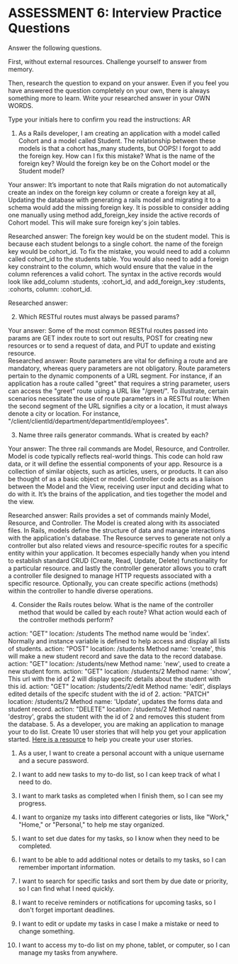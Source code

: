 # ASSESSMENT 6: Interview Practice Questions

Answer the following questions.

First, without external resources. Challenge yourself to answer from memory.

Then, research the question to expand on your answer. Even if you feel you have answered the question completely on your own, there is always something more to learn. Write your researched answer in your OWN WORDS.

Type your initials here to confirm you read the instructions: AR

1. As a Rails developer, I am creating an application with a model called Cohort and a model called Student. The relationship between these models is that a cohort has_many students, but OOPS! I forgot to add the foreign key. How can I fix this mistake? What is the name of the foreign key? Would the foreign key be on the Cohort model or the Student model?

Your answer: 
It’s important to note that Rails migration do not automatically create an index on the foreign key column or create a foreign key at all, Updating the database with generating a rails model and migrating it to a schema would add the missing foreign key. It is possible to consider adding one manually using method add_foreign_key inside the active records of Cohort model. This will make sure foreign key's join tables. 

Researched answer:
The foreign key would be on the student model. This is because each student belongs to a single cohort. the name of the foreign key would be cohort_id. To fix the mistake, you would need to add a column called cohort_id to the students table. You would also need to add a foreign key constraint to the column, which would ensure that the value in the column references a valid cohort. The syntax in the active records would look like  add_column :students, :cohort_id, and add_foreign_key :students, :cohorts, column: :cohort_id. 

Researched answer:

2. Which RESTful routes must always be passed params?

Your answer:
Some of the most common RESTful routes passed into params are GET index route to sort out results, POST for creating new resources or to send a request of data, and PUT to update and existing resource.   
Researched answer:
Route parameters are vital for defining a route and are mandatory, whereas query parameters are not obligatory. Route parameters pertain to the dynamic components of a URL segment. For instance, if an application has a route called "greet" that requires a string parameter, users can access the "greet" route using a URL like "/greet/". To illustrate, certain scenarios necessitate the use of route parameters in a RESTful route:
When the second segment of the URL signifies a city or a location, it must always denote a city or location. For instance, "/client/clientId/department/departmentId/employees".

3. Name three rails generator commands. What is created by each?

Your answer: The three rail commands are Model, Resource, and Controller. Model is code typically reflects real-world things. This code can hold raw data, or it will define the essential components of your app. Resource is a collection of similar objects, such as articles, users, or products. It can also be thought of as a basic object or model. Controller code acts as a liaison between the Model and the View, receiving user input and deciding what to do with it. It’s the brains of the application, and ties together the model and the view.

Researched answer:
Rails provides a set of commands mainly Model, Resource, and Controller. The Model is created along with its associated files. In Rails, models define the structure of data and manage interactions with the application's database. The Resource serves to generate not only a controller but also related views and resource-specific routes for a specific entity within your application. It becomes especially handy when you intend to establish standard CRUD (Create, Read, Update, Delete) functionality for a particular resource. and lastly the controller generator allows you to craft a controller file designed to manage HTTP requests associated with a specific resource. Optionally, you can create specific actions (methods) within the controller to handle diverse operations. 


4. Consider the Rails routes below. What is the name of the controller method that would be called by each route? What action would each of the controller methods perform?

action: "GET" location: /students
The method name would be 'index'. Normally and instance variable is defined to help access and display all lists of students.
action: "POST" location: /students
Method name: 'create', this will make a new student record and save the data to the record database.
action: "GET" location: /students/new
Method name: 'new', used to create a new student form.
action: "GET" location: /students/2
Method name: 'show', This url with the id of 2 will display specifc details about the student with this id.
action: "GET" location: /students/2/edit
Method name: 'edit', displays edited details of the specifc student with the id of 2.
action: "PATCH" location: /students/2
Method name: 'Update', updates the forms data and student record.
action: "DELETE" location: /students/2
Method name: 'destroy', grabs the student with the id of 2 and removes this student from the database.
5. As a developer, you are making an application to manage your to do list. Create 10 user stories that will help you get your application started. [Here is a resource](https://www.atlassian.com/agile/project-management/user-stories) to help you create your user stories.

1. As a user, I want to create a personal account with a unique username and a secure password.

2. I want to add new tasks to my to-do list, so I can keep track of what I need to do.

3. I want to mark tasks as completed when I finish them, so I can see my progress.

4. I want to organize my tasks into different categories or lists, like "Work," "Home," or "Personal," to help me stay organized.

5. I want to set due dates for my tasks, so I know when they need to be completed.

6. I want to be able to add additional notes or details to my tasks, so I can remember important information.

7. I want to search for specific tasks and sort them by due date or priority, so I can find what I need quickly.

8. I want to receive reminders or notifications for upcoming tasks, so I don't forget important deadlines.

9. I want to edit or update my tasks in case I make a mistake or need to change something.

10. I want to access my to-do list on my phone, tablet, or computer, so I can manage my tasks from anywhere.